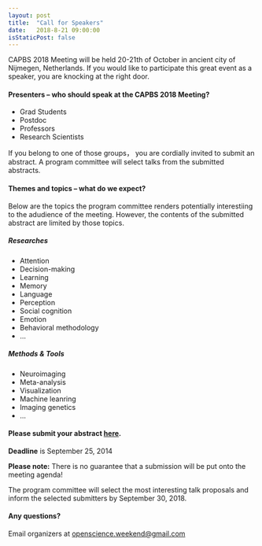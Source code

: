 ```yaml
---
layout: post
title:  "Call for Speakers"
date:   2018-8-21 09:00:00
isStaticPost: false
---
```

CAPBS 2018 Meeting will be held 20-21th of October in ancient city of Nijmegen, Netherlands. If you would like to participate this great event as a speaker, you are knocking at the right door.

#### Presenters – who should speak at the CAPBS 2018 Meeting?

* Grad Students
* Postdoc
* Professors
* Research Scientists

If you belong to one of those groups， you are cordially invited to submit an abstract. A program committee will select talks from the submitted abstracts.<br/>

#### Themes and topics – what do we expect?
Below are the topics the program committee renders potentially interestiing to the adudience of the meeting. However, the contents of the submitted abstract are limited by those topics.

##### Researches

* Attention
* Decision-making
* Learning
* Memory
* Language
* Perception
* Social cognition
* Emotion
* Behavioral methodology
* ...

##### Methods & Tools

* Neuroimaging
* Meta-analysis
* Visualization
* Machine leanring
* Imaging genetics
* ...

#### Please submit your abstract [here]("https://goo.gl/2Xgruc").
__Deadline__ is September 25, 2014

__Please note:__ There is no guarantee that a submission will be put onto the meeting agenda!<br/>

The program committee will select the most interesting talk proposals and inform the selected submitters by September 30, 2018.<br/>

#### Any questions? 
Email organizers at [openscience.weekend@gmail.com](mailto:openscience.weekend@gmail.com)
